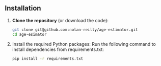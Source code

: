 ## Installation

1. **Clone the repository** (or download the code):
   ```bash
   git clone git@github.com:nolan-reilly/age-estimator.git
   cd age-esimator

2. Install the required Python packages: Run the following command to install dependencies from requirements.txt:
    ```bash
    pip install -r requirements.txt
